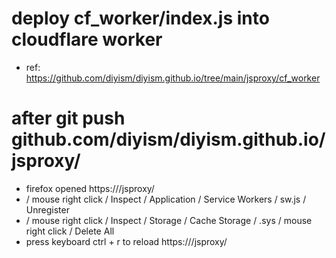 # deploy cf_worker/index.js into cloudflare worker
* ref: https://github.com/diyism/diyism.github.io/tree/main/jsproxy/cf_worker

# after git push github.com/diyism/diyism.github.io/jsproxy/
* firefox opened https://<cloudflare worker custom domain>/jsproxy/
* / mouse right click / Inspect / Application / Service Workers / sw.js / Unregister
* / mouse right click / Inspect / Storage / Cache Storage / .sys / mouse right click / Delete All
* press keyboard ctrl + r    to reload https://<cloudflare worker custom domain>/jsproxy/
